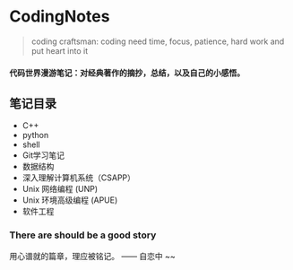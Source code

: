 # CodingNotes

> coding craftsman: coding need time, focus, patience, hard work and put heart into it

#### 代码世界漫游笔记：对经典著作的摘抄，总结，以及自己的小感悟。 
## 笔记目录 
* C++
* python 
* shell
* Git学习笔记
* 数据结构
* 深入理解计算机系统（CSAPP）
* Unix 网络编程 (UNP)
* Unix 环境高级编程 (APUE)
* 软件工程

### There are should be a good story
用心谱就的篇章，理应被铭记。 —— 自恋中 ~~
